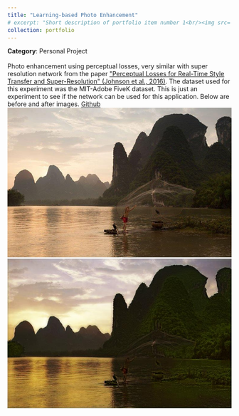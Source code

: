 ```yaml
---
title: "Learning-based Photo Enhancement"
# excerpt: "Short description of portfolio item number 1<br/><img src='/images/500x300.png'>"
collection: portfolio
---
```


**Category**: Personal Project<br/><br/>
Photo enhancement using perceptual losses, very similar with super resolution network from the paper ["Perceptual Losses for Real-Time Style Transfer and Super-Resolution" (Johnson et al., 2016)](https://arxiv.org/abs/1603.08155). The dataset used for this experiment was the MIT-Adobe FiveK dataset. This is just an experiment to see if the network can be used for this application. Below are before and after images. [Github](https://github.com/rrwiyatn/deep-learning/tree/master/photo_enhance)<br/>
<img src='/images/enhance_before.jpg'><img src='/images/enhance_after.jpg'>